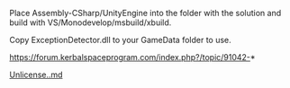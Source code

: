 Place Assembly-CSharp/UnityEngine into the folder with the solution and build with VS/Monodevelop/msbuild/xbuild.

Copy ExceptionDetector.dll to your GameData folder to use.


https://forum.kerbalspaceprogram.com/index.php?/topic/91042-*

[Unlicense..md](https://github.com/zer0Kerbal/ExceptionDetector/files/8258404/Unlicense.md)
